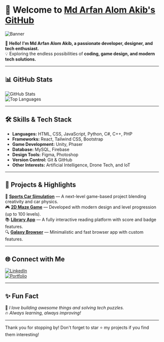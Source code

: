 # 🌟 Welcome to [Md Arfan Alom Akib's GitHub](https://github.com/mdarfanalomakib)  

![Banner](https://img.shields.io/badge/-🚀-0D1117?style=for-the-badge)

👋 **Hello! I'm Md Arfan Alom Akib, a passionate developer, designer, and tech enthusiast.**  
💡 Exploring the endless possibilities of **coding, game design, and modern tech solutions.**  

---

## 📊 GitHub Stats  

![GitHub Stats](https://github-readme-stats.vercel.app/api?username=mdarfanalomakib&show_icons=true&theme=radical)  
![Top Languages](https://github-readme-stats.vercel.app/api/top-langs/?username=mdarfanalomakib&layout=compact&theme=radical)

---

## 🛠️ Skills & Tech Stack  

- **Languages:** HTML, CSS, JavaScript, Python, C#, C++, PHP  
- **Frameworks:** React, Tailwind CSS, Bootstrap  
- **Game Development:** Unity, Phaser  
- **Database:** MySQL, Firebase  
- **Design Tools:** Figma, Photoshop  
- **Version Control:** Git & GitHub  
- **Other Interests:** Artificial Intelligence, Drone Tech, and IoT  

---

## 📌 Projects & Highlights  

🚗 **[Sports Car Simulation](#)** — A next-level game-based project blending creativity and car physics.  
🎮 **[2D Maze Game](#)** — Developed with modern design and level progression (up to 100 levels).  
📚 **[Library App](#)** — A fully interactive reading platform with score and badge features.  
🔍 **[Galaxy Browser](#)** — Minimalistic and fast browser app with custom features.  

---

## 🌐 Connect with Me  

[![LinkedIn](https://img.shields.io/badge/-LinkedIn-0077B5?style=for-the-badge&logo=linkedin)](https://linkedin.com/in/mdarfanalomakib)  
[![Portfolio](https://img.shields.io/badge/-Portfolio-E4405F?style=for-the-badge)](https://github.com/mdarfanalomakib)  

---

## ✨ Fun Fact  

🎯 *I love building awesome things and solving tech puzzles.*  
🔥 *Always learning, always improving!*

---

Thank you for stopping by! Don't forget to star ⭐ my projects if you find them interesting!  
